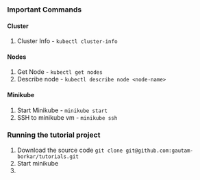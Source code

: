 ### Important Commands
#### Cluster
1. Cluster Info - `kubectl cluster-info`

#### Nodes
1. Get Node - `kubectl get nodes`
2. Describe node - `kubectl describe node <node-name>`

#### Minikube
1. Start Minikube - `minikube start`
2. SSH to minikube vm - `minikube ssh`

### Running the tutorial project
1. Download the source code
  `git clone git@github.com:gautam-borkar/tutorials.git`
1. Start minikube
2. 
